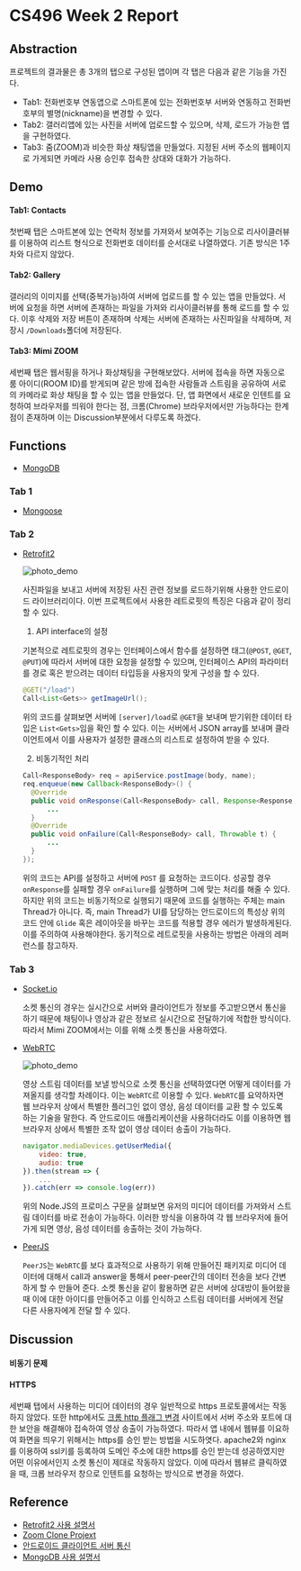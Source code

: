 # CS496 Week 2 Report

## Abstraction

프로젝트의 결과물은 총 3개의 탭으로 구성된 앱이며 각 탭은 다음과 같은 기능을 가진다.

* Tab1: 전화번호부 연동앱으로 스마트폰에 있는 전화번호부 서버와 연동하고 전화번호부의 별명(nickname)을 변경할 수 있다.
* Tab2: 갤러리앱에 있는 사진을 서버에 업로드할 수 있으며, 삭제, 로드가 가능한 앱을 구현하였다.
* Tab3: 줌(ZOOM)과 비슷한 화상 채팅앱을 만들었다. 지정된 서버 주소의 웹페이지로 가게되면 카메라 사용 승인후 접속한 상대와 대화가 가능하다.



## Demo

#### Tab1: Contacts

첫번째 탭은 스마트본에 있는 연락처 정보를 가져와서 보여주는 기능으로 리사이클러뷰를 이용하여 리스트 형식으로 전화번호 데이터를 순서대로 나열하였다.  기존 방식은 1주차와 다르지 않았다.


#### Tab2: Gallery

갤러리의 이미지를 선택(중복가능)하여 서버에 업로드를 할 수 있는 앱을 만들었다. 서버에 요청을 하면 서버에 존재하는 파일을 가져와 리사이클러뷰를 통해 로드를 할 수 있다. 이후 삭제와 저장 버튼이 존재하며 삭제는 서버에 존재하는 사진파일을 삭제하며, 저장시 `/Downloads`폴더에 저장된다.

#### Tab3: Mimi ZOOM

세번째 탭은 웹서핑을 하거나 화상채팅을 구현해보았다. 서버에 접속을 하면 자동으로 룸 아이디(ROOM ID)를 받게되며 같은 방에 접속한 사람들과 스트림을 공유하여 서로의 카메라로 화상 채팅을 할 수 있는 앱을 만들었다. 단, 앱 화면에서 새로운 인텐트를 요청하여 브라우저를 띄워야 한다는 점, 크롬(Chrome) 브라우저에서만 가능하다는 한계점이 존재하며 이는 Discussion부분에서 다루도록 하겠다.

## Functions

* [MongoDB](https://www.mongodb.com/)

### Tab 1

* [Mongoose](https://mongoosejs.com/)

### Tab 2

* [Retrofit2](https://square.github.io/retrofit/)

  ![photo_demo](https://img1.daumcdn.net/thumb/R800x0/?scode=mtistory2&fname=https%3A%2F%2Ft1.daumcdn.net%2Fcfile%2Ftistory%2F223DEF3A58956DCA2F)

  사진파일을 보내고 서버에 저장된 사진 관련 정보를 로드하기위해 사용한 안드로이드 라이브러리이다. 이번 프로젝트에서 사용한 레트로핏의 특징은 다음과 같이 정리할 수 있다.

  1. API interface의 설정

  기본적으로 레트로핏의 경우는 인터페이스에서 함수를 설정하면 태그(`@POST`, `@GET`, `@PUT`)에 따라서 서버에 대한 요청을 설정할 수 있으며, 인터페이스 API의 파라미터를 경로 혹은 받으려는 데이터 타입등을 사용자의 맞게 구성을 할 수 있다.

  ```java
  @GET("/load")
  Call<List<Gets>> getImageUrl();
  ```

  위의 코드를 살펴보면 서버에 `[server]/load`로 `@GET`을 보내며 받기위한 데이터 타입은 `List<Gets>`임을 확인 할 수 있다. 이는 서버에서 JSON array를 보내며 클라이언트에서 이를 사용자가 설정한 클래스의 리스트로 설정하여 받을 수 있다.

  2. 비동기적인 처리

  ```java
  Call<ResponseBody> req = apiService.postImage(body, name);
  req.enqueue(new Callback<ResponseBody>() {
  	@Override
  	public void onResponse(Call<ResponseBody> call, Response<ResponseBody> response) {
  		...
  	}
  	@Override
  	public void onFailure(Call<ResponseBody> call, Throwable t) {
  		...
  	}
  });
  ```

  위의 코드는 API를 설정하고 서버에 `POST` 를 요청하는 코드이다. 성공할 경우 `onResponse`를 실패할 경우 `onFailure`를 실행하며 그에 맞는 처리를 해줄 수 있다. 하지만 위의 코드는 비동기적으로 실행되기 때문에 코드를 실행하는 주체는 main Thread가 아니다. 즉, main Thread가 UI를 담당하는 안드로이드의 특성상 위의 코드 안에 `Glide` 혹은 레이아웃을 바꾸는 코드를 적용할 경우 에러가 발생하게된다. 이를 주의하여 사용해야한다. 동기적으로 레트로핏을 사용하는 방법은 아래의 레퍼런스를 참고하자.

  

### Tab 3

* [Socket.io](https://socket.io/)

  소켓 통신의 경우는 실시간으로 서버와 클라이언트가 정보를 주고받으면서 통신을 하기 때문에 채팅이나 영상과 같은 정보르 실시간으로 전달하기에 적합한 방식이다. 따라서 Mimi ZOOM에서는 이를 위해 소켓 통신을 사용하였다.

* [WebRTC](https://webrtc.org/)

  ![photo_demo](https://www.gstatic.com/devrel-devsite/prod/v45f61267e22826169cf5d5f452882f7812c8cfb5f8b103a48c0d88727908b295/webrtc/images/lockup.svg)

  영상  스트림 데이터를 보낼 방식으로 소켓 통신을 선택하였다면 어떻게 데이터를 가져올지를 생각할 차례이다. 이는 `WebRTC`르 이용할 수 있다. `WebRTC`를 요약하자면 웹 브라우저 상에서 특별한 플러그인 없이 영상, 음성 데이터를 교환 할 수 있도록 하는 기술을 말한다. 즉 안드로이드 애플리케이션을 사용하더라도 이를 이용하면 웹 브라우저 상에서 특별한 조작 없이 영상 데이터 송출이 가능하다.

  ```javascript
  navigator.mediaDevices.getUserMedia({
      video: true,
      audio: true
  }).then(stream => {
      ...
  }).catch(err => console.log(err))
  ```

  위의 Node.JS의 프로미스 구문을 살펴보면 유저의 미디어 데이터를 가져와서 스트림 데이터를 바로 전송이 가능하다. 이러한 방식을 이용하여 각 웹 브라우저에 들어가게 되면 영상, 음성 데이터를 송출하는 것이 가능하다.

* [PeerJS](https://peerjs.com/)

  `PeerJS`는 `WebRTC`를 보다 효과적으로 사용하기 위해 만들어진 패키지로 미디어 데이터에 대해서 call과 answer을 통해서 peer-peer간의 데이터 전송을 보다 간변하게 할 수 만들어 준다.  소켓 통신을 같이 활용하면 같은 서버에 상대방이 들어왔을 때 이에 대한 아이디를 만들어주고 이를 인식하고 스트림 데이터를 서버에게 전달 다른 사용자에게 전달 할 수 있다.

## Discussion

#### 비동기 문제

#### HTTPS

세번째 탭에서 사용하는 미디어 데이터의 경우 일반적으로 https 프로토콜에서는 작동하지 않았다.  또한 http에서도 [크롬 http 플래그 변경](https://medium.com/@Carmichaelize/enabling-the-microphone-camera-in-chrome-for-local-unsecure-origins-9c90c3149339) 사이트에서 서버 주소와 포트에 대한 보안을 해결해야 접속하여 영상 송출이 가능하였다. 따라서 앱 내에서 웹뷰를 이요하여 화면을 띄우기 위해서는 https를 승인 받는 방법을 시도하엿다. apache2와 nginx를 이용하여 ssl키를 등록하여 도메인 주소에 대한 https를 승인 받는데 성공하였지만 어떤 이유에서인지 소켓 통신이 제대로 작동하지 않았다. 이에 따라서 웹뷰르 클릭하였을 때, 크롭 브라우저 창으로 인텐트를 요청하는 방식으로 변경을 하였다.



## Reference

* [Retrofit2 사용 설명서](https://github.com/HwangEunmi/Retrofit-Sample#@Body)
* [Zoom Clone Projext](https://github.com/CleverProgrammers/nodejs-zoom-clone)
* [안드로이드 클라이언트 서버 통신]([https://velog.io/@dlrmwl15/%EC%95%88%EB%93%9C%EB%A1%9C%EC%9D%B4%EB%93%9C-%EC%84%9[…\]D%81%B4%EB%9D%BC%EC%9D%B4%EC%96%B8%ED%8A%B8-%ED%86%B5%EC%8B%A0-2](https://velog.io/@dlrmwl15/안드로이드-서버클라이언트-통신-2))
* [MongoDB 사용 설명서](https://zellwk.com/blog/crud-express-mongodb/)
